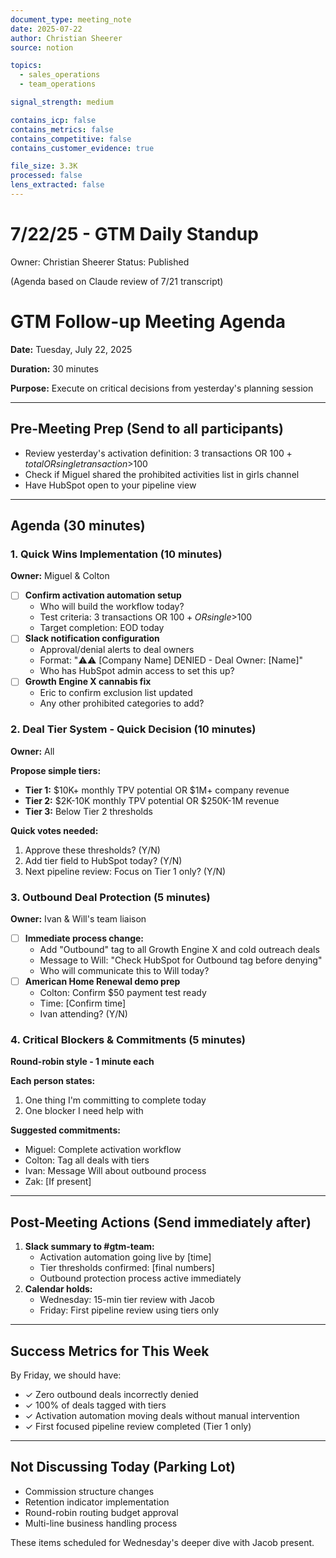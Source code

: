 ```yaml
---
document_type: meeting_note
date: 2025-07-22
author: Christian Sheerer
source: notion

topics:
  - sales_operations
  - team_operations

signal_strength: medium

contains_icp: false
contains_metrics: false
contains_competitive: false
contains_customer_evidence: true

file_size: 3.3K
processed: false
lens_extracted: false
---
```


# 7/22/25 - GTM Daily Standup

Owner: Christian Sheerer
Status: Published

(Agenda based on Claude review of 7/21 transcript)

# GTM Follow-up Meeting Agenda

**Date:** Tuesday, July 22, 2025

**Duration:** 30 minutes

**Purpose:** Execute on critical decisions from yesterday's planning session

---

## Pre-Meeting Prep (Send to all participants)

- Review yesterday's activation definition: 3 transactions OR $100+ total OR single transaction >$100
- Check if Miguel shared the prohibited activities list in girls channel
- Have HubSpot open to your pipeline view

---

## Agenda (30 minutes)

### 1. Quick Wins Implementation (10 minutes)

**Owner:** Miguel & Colton

- [ ]  **Confirm activation automation setup**
    - Who will build the workflow today?
    - Test criteria: 3 transactions OR $100+ OR single >$100
    - Target completion: EOD today
- [ ]  **Slack notification configuration**
    - Approval/denial alerts to deal owners
    - Format: "⚠️⚠️ [Company Name] DENIED - Deal Owner: [Name]"
    - Who has HubSpot admin access to set this up?
- [ ]  **Growth Engine X cannabis fix**
    - Eric to confirm exclusion list updated
    - Any other prohibited categories to add?

### 2. Deal Tier System - Quick Decision (10 minutes)

**Owner:** All

**Propose simple tiers:**

- **Tier 1:** $10K+ monthly TPV potential OR $1M+ company revenue
- **Tier 2:** $2K-10K monthly TPV potential OR $250K-1M revenue
- **Tier 3:** Below Tier 2 thresholds

**Quick votes needed:**

1. Approve these thresholds? (Y/N)
2. Add tier field to HubSpot today? (Y/N)
3. Next pipeline review: Focus on Tier 1 only? (Y/N)

### 3. Outbound Deal Protection (5 minutes)

**Owner:** Ivan & Will's team liaison

- [ ]  **Immediate process change:**
    - Add "Outbound" tag to all Growth Engine X and cold outreach deals
    - Message to Will: "Check HubSpot for Outbound tag before denying"
    - Who will communicate this to Will today?
- [ ]  **American Home Renewal demo prep**
    - Colton: Confirm $50 payment test ready
    - Time: [Confirm time]
    - Ivan attending? (Y/N)

### 4. Critical Blockers & Commitments (5 minutes)

**Round-robin style - 1 minute each**

**Each person states:**

1. One thing I'm committing to complete today
2. One blocker I need help with

**Suggested commitments:**

- Miguel: Complete activation workflow
- Colton: Tag all deals with tiers
- Ivan: Message Will about outbound process
- Zak: [If present]

---

## Post-Meeting Actions (Send immediately after)

1. **Slack summary to #gtm-team:**
    - Activation automation going live by [time]
    - Tier thresholds confirmed: [final numbers]
    - Outbound protection process active immediately
2. **Calendar holds:**
    - Wednesday: 15-min tier review with Jacob
    - Friday: First pipeline review using tiers only

---

## Success Metrics for This Week

By Friday, we should have:

- ✓ Zero outbound deals incorrectly denied
- ✓ 100% of deals tagged with tiers
- ✓ Activation automation moving deals without manual intervention
- ✓ First focused pipeline review completed (Tier 1 only)

---

## Not Discussing Today (Parking Lot)

- Commission structure changes
- Retention indicator implementation
- Round-robin routing budget approval
- Multi-line business handling process

These items scheduled for Wednesday's deeper dive with Jacob present.